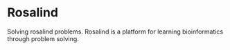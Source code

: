 # Rosalind
Solving rosalind problems.
Rosalind is a platform for learning bioinformatics through problem solving.
